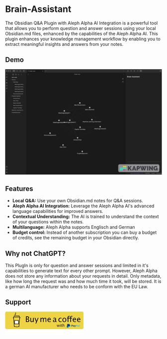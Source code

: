 # Brain-Assistant

The Obsidian Q&A Plugin with Aleph Alpha AI Integration is a powerful tool that allows you to perform question and answer sessions using your local Obsidian.md files, enhanced by the capabilities of the Aleph Alpha AI. This plugin enhances your knowledge management workflow by enabling you to extract meaningful insights and answers from your notes.

## Demo

<img src="media/brain-assistant-demo.gif" alt="brain-assitant-demo">

## Features

-   **Local Q&A:** Use your own Obsidian.md notes for Q&A sessions.
-   **Aleph Alpha AI Integration:** Leverage the Aleph Alpha AI's advanced language capabilities for improved answers.
-   **Contextual Understanding:** The AI is trained to understand the context of your questions within the notes.
-   **Multilanguage:** Aleph Alpha supports Englisch and German
-   **Budget control:** Instead of another subscription you can buy a budget of credits, see the remaining budget in your Obsidian directly.

## Why not ChatGPT?

This PlugIn is only for question and answer sessions and limited in it's capabilities to generate text for every other prompt. However, Aleph Alpha does not store any information about your requests in detail. Only metadata, like how long the request was and how much time it took, will be stored. It is a german AI manufacturer who needs to be conform with the EU Law.

## Support

<a href="https://py.pl/Sz1s5">
  <img src="media/donate-button.png" width="50%" alt="Donate with PayPal">
</a>
